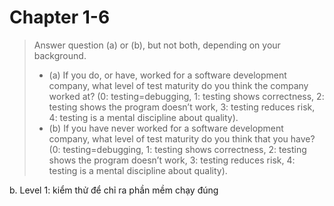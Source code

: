 # Chapter 1-6

> Answer question (a) or (b), but not both, depending on your background.
>
> * (a) If you do, or have, worked for a software development company, what level of test maturity do you think the company worked at? (0: testing=debugging, 1: testing shows correctness, 2: testing shows the program doesn’t work, 3: testing reduces risk, 4: testing is a mental discipline about quality).
> * (b) If you have never worked for a software development company, what level of test maturity do you think that you have? (0: testing=debugging, 1: testing shows correctness, 2: testing shows the program doesn’t work, 3: testing reduces risk, 4: testing is a mental discipline about quality).

b. Level 1: kiểm thử để chỉ ra phần mềm chạy đúng